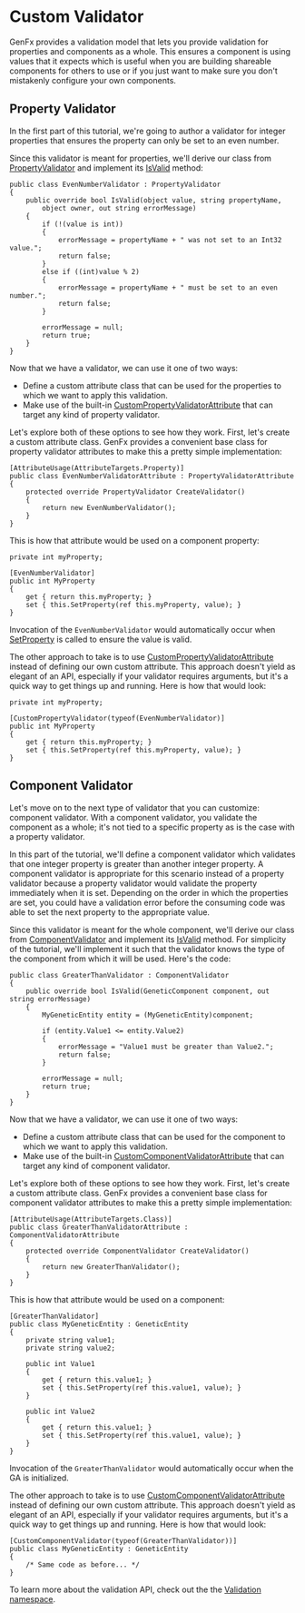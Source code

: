 # Custom Validator
GenFx provides a validation model that lets you provide validation for properties and components as a whole.  This ensures a component is using values that it expects which is useful when you are building shareable components for others to use or if you just want to make sure you don't mistakenly configure your own components.

## Property Validator
In the first part of this tutorial, we're going to author a validator for integer properties that ensures the property can only be set to an even number.

Since this validator is meant for properties, we'll derive our class from [PropertyValidator](xref:GenFx.Validation.PropertyValidator) and implement its [IsValid](xref:GenFx.Validation.PropertyValidator.IsValid(System.Object,System.String,System.Object,System.String@)) method:

    public class EvenNumberValidator : PropertyValidator
    {
        public override bool IsValid(object value, string propertyName,
            object owner, out string errorMessage)
        {
            if (!(value is int))
            {
                errorMessage = propertyName + " was not set to an Int32 value.";
                return false;
            }
            else if ((int)value % 2)
            {
                errorMessage = propertyName + " must be set to an even number.";
                return false;
            }

            errorMessage = null;
            return true;
        }
    }

Now that we have a validator, we can use it one of two ways:
* Define a custom attribute class that can be used for the properties to which we want to apply this validation.
* Make use of the built-in [CustomPropertyValidatorAttribute](xref:GenFx.Validation.CustomPropertyValidatorAttribute) that can target any kind of property validator.

Let's explore both of these options to see how they work.  First, let's create a custom attribute class.  GenFx provides a convenient base class for property validator attributes to make this a pretty simple implementation:

    [AttributeUsage(AttributeTargets.Property)]
    public class EvenNumberValidatorAttribute : PropertyValidatorAttribute
    {
        protected override PropertyValidator CreateValidator()
        {
            return new EvenNumberValidator();
        }
    }

This is how that attribute would be used on a component property:
   
    private int myProperty;

    [EvenNumberValidator]
    public int MyProperty
    {
        get { return this.myProperty; }
        set { this.SetProperty(ref this.myProperty, value); }
    }

Invocation of the `EvenNumberValidator` would automatically occur when [SetProperty](xref:GenFx.GeneticComponent.SetProperty``1(``0@,``0,System.String)) is called to ensure the value is valid.

The other approach to take is to use [CustomPropertyValidatorAttribute](xref:GenFx.Validation.CustomPropertyValidatorAttribute) instead of defining our own custom attribute.  This approach doesn't yield as elegant of an API, especially if your validator requires arguments, but it's a quick way to get things up and running.  Here is how that would look:

    private int myProperty;

    [CustomPropertyValidator(typeof(EvenNumberValidator)]
    public int MyProperty
    {
        get { return this.myProperty; }
        set { this.SetProperty(ref this.myProperty, value); }
    }

## Component Validator
Let's move on to the next type of validator that you can customize: component validator.  With a component validator, you validate the component as a whole; it's not tied to a specific property as is the case with a property validator.

In this part of the tutorial, we'll define a component validator which validates that one integer property is greater than another integer property.  A component validator is appropriate for this scenario instead of a property validator because a property validator would validate the property immediately when it is set.  Depending on the order in which the properties are set, you could have a validation error before the consuming code was able to set the next property to the appropriate value.

Since this validator is meant for the whole component, we'll derive our class from [ComponentValidator](xref:GenFx.Validation.ComponentValidator) and implement its [IsValid](xref:GenFx.Validation.ComponentValidator.IsValid(GenFx.GeneticComponent,GenFx.GeneticAlgorithm,System.String@)) method.  For simplicity of the tutorial, we'll implement it such that the validator knows the type of the component from which it will be used.  Here's the code:

    public class GreaterThanValidator : ComponentValidator
    {
        public override bool IsValid(GeneticComponent component, out string errorMessage)
        {
            MyGeneticEntity entity = (MyGeneticEntity)component;

            if (entity.Value1 <= entity.Value2)
            {
                errorMessage = "Value1 must be greater than Value2.";
                return false;
            }

            errorMessage = null;
            return true;
        }
    }

Now that we have a validator, we can use it one of two ways:
* Define a custom attribute class that can be used for the component to which we want to apply this validation.
* Make use of the built-in [CustomComponentValidatorAttribute](xref:GenFx.Validation.CustomComponentValidatorAttribute) that can target any kind of component validator.

Let's explore both of these options to see how they work.  First, let's create a custom attribute class.  GenFx provides a convenient base class for component validator attributes to make this a pretty simple implementation:

    [AttributeUsage(AttributeTargets.Class)]
    public class GreaterThanValidatorAttribute : ComponentValidatorAttribute
    {
        protected override ComponentValidator CreateValidator()
        {
            return new GreaterThanValidator();
        }
    }

This is how that attribute would be used on a component:
   
    [GreaterThanValidator]
    public class MyGeneticEntity : GeneticEntity
    {
        private string value1;
        private string value2;

        public int Value1
        {
            get { return this.value1; }
            set { this.SetProperty(ref this.value1, value); }
        }

        public int Value2
        {
            get { return this.value1; }
            set { this.SetProperty(ref this.value1, value); }
        }
    }

Invocation of the `GreaterThanValidator` would automatically occur when the GA is initialized.

The other approach to take is to use [CustomComponentValidatorAttribute](xref:GenFx.Validation.CustomComponentValidatorAttribute) instead of defining our own custom attribute.  This approach doesn't yield as elegant of an API, especially if your validator requires arguments, but it's a quick way to get things up and running.  Here is how that would look:

    [CustomComponentValidator(typeof(GreaterThanValidator))]
    public class MyGeneticEntity : GeneticEntity
    {
        /* Same code as before... */
    }

To learn more about the validation API, check out the the [Validation namespace](xref:GenFx.Validation).